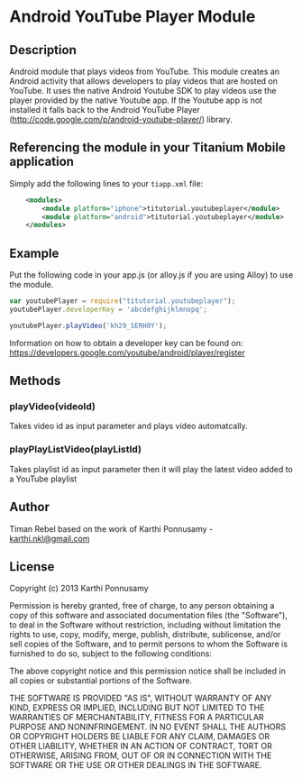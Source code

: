 # Android YouTube Player Module

## Description

Android module that plays videos from YouTube. This module creates an Android activity that allows developers to play videos that are hosted on YouTube. It uses the native Android Youtube SDK to play videos use the player provided by the native Youtube app. If the Youtube app is not installed it falls back to the Android YouTube Player (http://code.google.com/p/android-youtube-player/) library.

## Referencing the module in your Titanium Mobile application ##

Simply add the following lines to your `tiapp.xml` file:

```xml    
    <modules>
        <module platform="iphone">titutorial.youtubeplayer</module> 
        <module platform="android">titutorial.youtubeplayer</module> 
    </modules>
```

## Example

Put the following code in your app.js (or alloy.js if you are using Alloy) to use the module.

```javascript
var youtubePlayer = require("titutorial.youtubeplayer");
youtubePlayer.developerKey = 'abcdefghijklmnopq';

youtubePlayer.playVideo('kh29_SERH0Y');
```

Information on how to obtain a  developer key can be found on: https://developers.google.com/youtube/android/player/register

## Methods

### playVideo(videoId)

Takes video id as input parameter and plays video automatcally. 

### playPlayListVideo(playListId)

Takes playlist id as input parameter then it will play the latest video added to a YouTube playlist


## Author

Timan Rebel
based on the work of Karthi Ponnusamy - karthi.nkl@gmail.com

## License

Copyright (c) 2013 Karthi Ponnusamy

Permission is hereby granted, free of charge, to any person obtaining a copy of this software and associated documentation files (the "Software"), to deal in the Software without restriction, including without limitation the rights to use, copy, modify, merge, publish, distribute, sublicense, and/or sell copies of the Software, and to permit persons to whom the Software is furnished to do so, subject to the following conditions:

The above copyright notice and this permission notice shall be included in all copies or substantial portions of the Software.

THE SOFTWARE IS PROVIDED "AS IS", WITHOUT WARRANTY OF ANY KIND, EXPRESS OR IMPLIED, INCLUDING BUT NOT LIMITED TO THE WARRANTIES OF MERCHANTABILITY, FITNESS FOR A PARTICULAR PURPOSE AND NONINFRINGEMENT. IN NO EVENT SHALL THE AUTHORS OR COPYRIGHT HOLDERS BE LIABLE FOR ANY CLAIM, DAMAGES OR OTHER LIABILITY, WHETHER IN AN ACTION OF CONTRACT, TORT OR OTHERWISE, ARISING FROM, OUT OF OR IN CONNECTION WITH THE SOFTWARE OR THE USE OR OTHER DEALINGS IN THE SOFTWARE.
